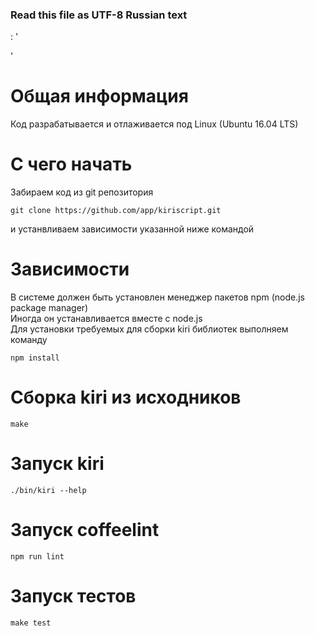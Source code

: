 ### Read this file as UTF-8 Russian text  
: ' 
<!--
'
# Run this file in bash to view its content formatted
#
pandoc -s -f markdown -t man $0 | man -l - ; exit
: '
-->
'

# Общая информация  
Код разрабатывается и отлаживается под Linux (Ubuntu 16.04 LTS)  

# С чего начать
Забираем код из git репозитория 
```
git clone https://github.com/app/kiriscript.git
```
и устанвливаем зависимости указанной ниже командой  

# Зависимости  
В системе должен быть установлен менеджер пакетов npm (node.js package manager)  
Иногда он устанавливается вместе с node.js  
Для установки требуемых для сборки kiri библиотек выполняем команду  
```
npm install 
```

# Сборка kiri из исходников
```
make
```

# Запуск kiri
``` 
./bin/kiri --help
```

# Запуск coffeelint
```
npm run lint
```
# Запуск тестов  
```
make test  
```

